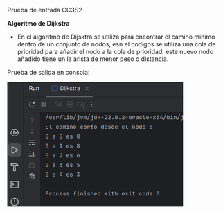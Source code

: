 Prueba de entrada CC3S2

**Algoritmo de Dijkstra**

 * En el algoritmo de Dijsktra se utiliza para encontrar el camino minimo dentro de un conjunto de nodos, esn el codigos
se utiliza una cola de prioridad para añadir el nodo a la cola de prioridad, este nuevo nodo añadido tiene un
la arista de menor peso o distancia.

Prueba de salida en consola:

![Prueba](./Captura%20desde%202024-09-02%2015-15-20.png)